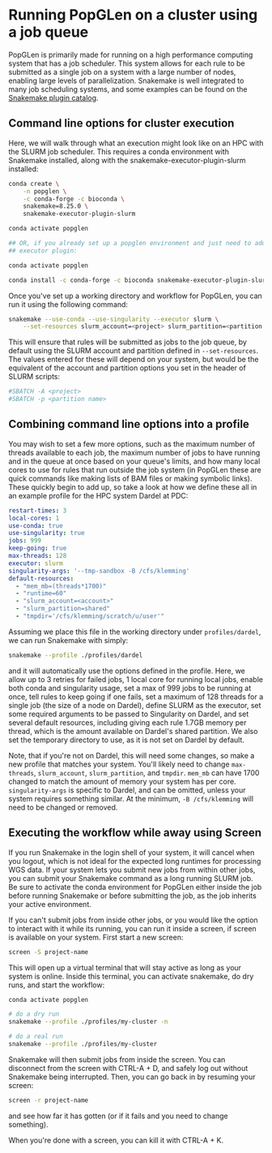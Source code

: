 # Running PopGLen on a cluster using a job queue

PopGLen is primarily made for running on a high performance computing system
that has a job scheduler. This system allows for each rule to be submitted as a
single job on a system with a large number of nodes, enabling large levels of
parallelization. Snakemake is well integrated to many job scheduling systems,
and some examples can be found on the
[Snakemake plugin catalog](https://snakemake.github.io/snakemake-plugin-catalog/index.html).

## Command line options for cluster execution

Here, we will walk through what an execution might look like on an HPC with the
SLURM job scheduler. This requires a conda environment with Snakemake installed,
along with the snakemake-executor-plugin-slurm installed:

```bash
conda create \
    -n popglen \
    -c conda-forge -c bioconda \
    snakemake=8.25.0 \
    snakemake-executor-plugin-slurm

conda activate popglen

## OR, if you already set up a popglen environment and just need to add the
## executor plugin:

conda activate popglen

conda install -c conda-forge -c bioconda snakemake-executor-plugin-slurm
```

Once you've set up a working directory and workflow for PopGLen, you can run it
using the following command:

```bash
snakemake --use-conda --use-singularity --executor slurm \
    --set-resources slurm_account=<project> slurm_partition=<partition name>
```

This will ensure that rules will be submitted as jobs to the job queue, by
default using the SLURM account and partition defined in `--set-resources`. The
values entered for these will depend on your system, but would be the equivalent
of the account and partition options you set in the header of SLURM scripts:

```bash
#SBATCH -A <project>
#SBATCH -p <partition name>
```

## Combining command line options into a profile

You may wish to set a few more options, such as the maximum number of threads
available to each job, the maximum number of jobs to have running and in the
queue at once based on your queue's limits, and how many local cores to use for
rules that run outside the job system (in PopGLen these are quick commands like
making lists of BAM files or making symbolic links). These quickly begin to add
up, so take a look at how we define these all in an example profile for the HPC
system Dardel at PDC:

```yaml title="profiles/dardel/config.yaml"
restart-times: 3
local-cores: 1
use-conda: true
use-singularity: true
jobs: 999
keep-going: true
max-threads: 128
executor: slurm
singularity-args: '--tmp-sandbox -B /cfs/klemming'
default-resources:
  - "mem_mb=(threads*1700)"
  - "runtime=60"
  - "slurm_account=<account>"
  - "slurm_partition=shared"
  - "tmpdir='/cfs/klemming/scratch/u/user'"
```

Assuming we place this file in the working directory under `profiles/dardel`,
we can run Snakemake with simply:

```bash
snakemake --profile ./profiles/dardel
```

and it will automatically use the options defined in the profile. Here, we allow
up to 3 retries for failed jobs, 1 local core for running local jobs, enable
both conda and singularity usage, set a max of 999 jobs to be running at once,
tell rules to keep going if one fails, set a maximum of 128 threads for a single
job (the size of a node on Dardel), define SLURM as the executor, set some
required arguments to be passed to Singularity on Dardel, and set several
default resources, including giving each rule 1.7GB memory per thread, which is
the amount available on Dardel's shared partition. We also set the temporary
directory to use, as it is not set on Dardel by default.

Note, that if you're not on Dardel, this will need some changes, so make a new
profile that matches your system. You'll likely need to change `max-threads`,
`slurm_account`, `slurm_partition`, and `tmpdir`. `mem_mb` can have 1700 changed
to match the amount of memory your system has per core. `singularity-args` is
specific to Dardel, and can be omitted, unless your system requires something
similar. At the minimum, `-B /cfs/klemming` will need to be changed or removed.

## Executing the workflow while away using Screen

If you run Snakemake in the login shell of your system, it will cancel when you
logout, which is not ideal for the expected long runtimes for processing WGS
data. If your system lets you submit new jobs from within other jobs, you can
submit your Snakemake command as a long running SLURM job. Be sure to activate
the conda environment for PopGLen either inside the job before running Snakemake
or before submitting the job, as the job inherits your active environment.

If you can't submit jobs from inside other jobs, or you would like the option to
interact with it while its running, you can run it inside a screen, if screen is
available on your system. First start a new screen:

```bash
screen -S project-name
```

This will open up a virtual terminal that will stay active as long as your
system is online. Inside this terminal, you can activate snakemake, do dry runs,
and start the workflow:

```bash
conda activate popglen

# do a dry run
snakemake --profile ./profiles/my-cluster -n

# do a real run
snakemake --profile ./profiles/my-cluster
```

Snakemake will then submit jobs from inside the screen. You can disconnect from
the screen with CTRL-A + D, and safely log out without Snakemake being
interrupted. Then, you can go back in by resuming your screen:

```bash
screen -r project-name
```

and see how far it has gotten (or if it fails and you need to change something).

When you're done with a screen, you can kill it with CTRL-A + K.
